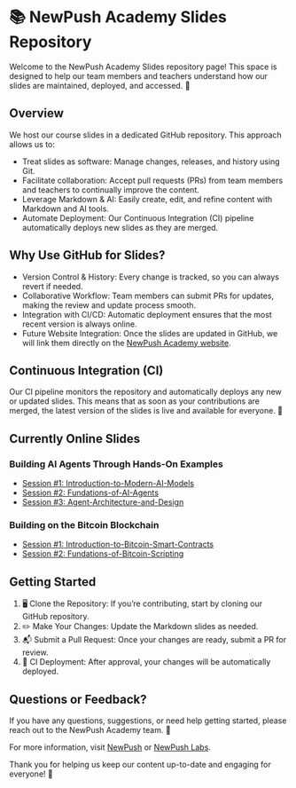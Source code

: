# 📚 NewPush Academy Slides Repository

Welcome to the NewPush Academy Slides repository page! This space is designed to help our team members and teachers understand how our slides are maintained, deployed, and accessed. 🚀

## Overview

We host our course slides in a dedicated GitHub repository. This approach allows us to:
- Treat slides as software: Manage changes, releases, and history using Git.
- Facilitate collaboration: Accept pull requests (PRs) from team members and teachers to continually improve the content.
- Leverage Markdown & AI: Easily create, edit, and refine content with Markdown and AI tools.
- Automate Deployment: Our Continuous Integration (CI) pipeline automatically deploys new slides as they are merged.

## Why Use GitHub for Slides?
- Version Control & History: Every change is tracked, so you can always revert if needed.
- Collaborative Workflow: Team members can submit PRs for updates, making the review and update process smooth.
- Integration with CI/CD: Automatic deployment ensures that the most recent version is always online.
- Future Website Integration: Once the slides are updated in GitHub, we will link them directly on the [NewPush Academy website](https://www.newpush.com).

## Continuous Integration (CI)

Our CI pipeline monitors the repository and automatically deploys any new or updated slides. This means that as soon as your contributions are merged, the latest version of the slides is live and available for everyone. 🌟

## Currently Online Slides

### Building AI Agents Through Hands-On Examples
- [Session #1: Introduction-to-Modern-AI-Models](https://newpush-labs.github.io/academy-slides/courses/Building-Task-Specific-AI-Agents/01-Introduction-to-Modern-AI-Models/)
- [Session #2: Fundations-of-AI-Agents](https://newpush-labs.github.io/academy-slides/courses/Building-Task-Specific-AI-Agents/02-Fundations-of-AI-Agents/)
- [Session #3: Agent-Architecture-and-Design](https://newpush-labs.github.io/academy-slides/courses/Building-Task-Specific-AI-Agents/03-Agent-Architecture-and-Design/)

### Building on the Bitcoin Blockchain
- [Session #1: Introduction-to-Bitcoin-Smart-Contracts](https://newpush-labs.github.io/academy-slides/courses/Building-on-the-Bitcoin-Blockchain/01-Introduction-to-Bitcoin-Smart-Contracts/)
- [Session #2: Fundations-of-Bitcoin-Scripting](https://newpush-labs.github.io/academy-slides/courses/Building-on-the-Bitcoin-Blockchain/02-Fundations-of-Bitcoin-Scripting/)

## Getting Started
1. 🖥️ Clone the Repository: If you’re contributing, start by cloning our GitHub repository.
2. ✏️ Make Your Changes: Update the Markdown slides as needed.
3. 📬 Submit a Pull Request: Once your changes are ready, submit a PR for review.
4. 🚀 CI Deployment: After approval, your changes will be automatically deployed.

## Questions or Feedback?

If you have any questions, suggestions, or need help getting started, please reach out to the NewPush Academy team. 💬

For more information, visit [NewPush](https://www.newpush.com) or [NewPush Labs](https://labs.newpush.com).

Thank you for helping us keep our content up-to-date and engaging for everyone! 🎉
